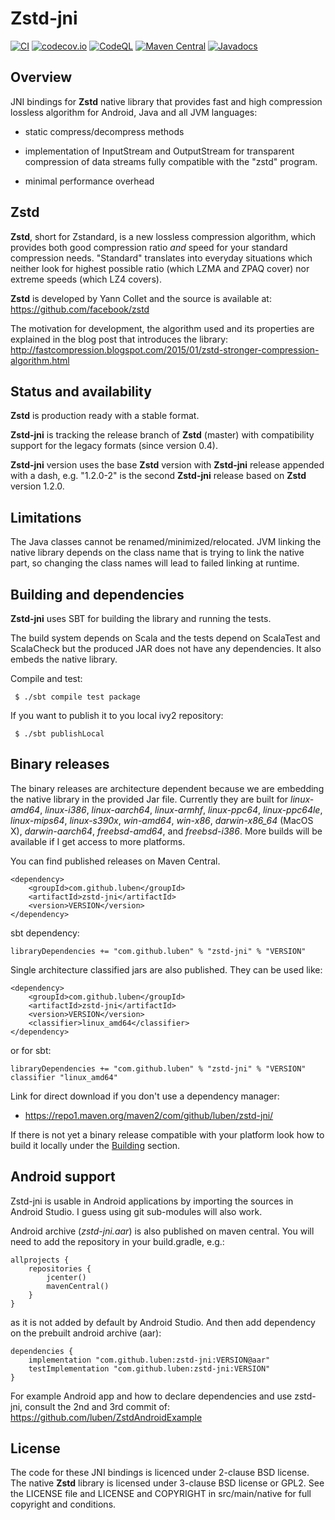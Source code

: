 Zstd-jni
========

[![CI](https://github.com/luben/zstd-jni/workflows/CI/badge.svg)](https://github.com/luben/zstd-jni/actions)
[![codecov.io](http://codecov.io/github/luben/zstd-jni/coverage.svg?branch=master)](http://codecov.io/github/luben/zstd-jni?branch=master)
[![CodeQL](https://github.com/luben/zstd-jni/actions/workflows/codeql-analysis.yml/badge.svg?branch=master)](https://github.com/luben/zstd-jni/actions/workflows/codeql-analysis.yml)
[![Maven Central](https://img.shields.io/maven-central/v/com.github.luben/zstd-jni.svg?label=Maven%20Central)](https://search.maven.org/artifact/com.github.luben/zstd-jni/)
[![Javadocs](https://www.javadoc.io/badge/com.github.luben/zstd-jni.svg)](https://www.javadoc.io/doc/com.github.luben/zstd-jni)

Overview
--------

JNI bindings for **Zstd** native library that provides fast and high
compression lossless algorithm for Android, Java and all JVM languages:

* static compress/decompress methods

* implementation of InputStream and OutputStream for transparent compression
of data streams fully compatible with the "zstd" program.

* minimal performance overhead

Zstd
----

**Zstd**, short for Zstandard, is a new lossless compression algorithm, which
provides both good compression ratio _and_ speed for your standard compression
needs. "Standard" translates into everyday situations which neither look for
highest possible ratio (which LZMA and ZPAQ cover) nor extreme speeds (which
LZ4 covers).

**Zstd** is developed by Yann Collet and the source is available at:
https://github.com/facebook/zstd

The motivation for development, the algorithm used and its properties are
explained in the blog post that introduces the library:
http://fastcompression.blogspot.com/2015/01/zstd-stronger-compression-algorithm.html

Status and availability
-----------------------

**Zstd** is production ready with a stable format.

**Zstd-jni** is tracking the release branch of **Zstd** (master) with
compatibility support for the legacy formats (since version 0.4).

**Zstd-jni** version uses the base **Zstd** version with **Zstd-jni** release
appended with a dash, e.g. "1.2.0-2" is the second **Zstd-jni** release based
on **Zstd** version 1.2.0.

Limitations
-----------
The Java classes cannot be renamed/minimized/relocated. JVM linking the native
library depends on the class name that is trying to link the native part, so
changing the class names will lead to failed linking at runtime.

Building and dependencies
-------------------------

**Zstd-jni** uses SBT for building the library and running the tests.

The build system depends on Scala and the tests depend on ScalaTest and
ScalaCheck but the produced JAR does not have any dependencies. It also
embeds the native library.

Compile and test:
```
 $ ./sbt compile test package
```

If you want to publish it to you local ivy2 repository:
```
 $ ./sbt publishLocal
```

Binary releases
---------------

The binary releases are architecture dependent because we are embedding the
native library in the provided Jar file. Currently they are built for
*linux-amd64*, *linux-i386*, *linux-aarch64*, *linux-armhf*, *linux-ppc64*,
*linux-ppc64le*, *linux-mips64*, *linux-s390x*, *win-amd64*, *win-x86*,
*darwin-x86_64* (MacOS X), *darwin-aarch64*, *freebsd-amd64*, and *freebsd-i386*.
More builds will be available if I get access to more platforms.

You can find published releases on Maven Central.

    <dependency>
        <groupId>com.github.luben</groupId>
        <artifactId>zstd-jni</artifactId>
        <version>VERSION</version>
    </dependency>

sbt dependency:

    libraryDependencies += "com.github.luben" % "zstd-jni" % "VERSION"

Single architecture classified jars are also published. They can be used like:

    <dependency>
        <groupId>com.github.luben</groupId>
        <artifactId>zstd-jni</artifactId>
        <version>VERSION</version>
        <classifier>linux_amd64</classifier>
    </dependency>

or for sbt:

    libraryDependencies += "com.github.luben" % "zstd-jni" % "VERSION" classifier "linux_amd64"

Link for direct download if you don't use a dependency manager:

 - https://repo1.maven.org/maven2/com/github/luben/zstd-jni/

If there is not yet a binary release compatible with your platform look how
to build it locally under the [Building](#building-and-dependencies) section.

Android support
---------------

Zstd-jni is usable in Android applications by importing the sources in Android
Studio. I guess using git sub-modules will also work.

Android archive (*zstd-jni.aar*) is also published on maven central. You will need
to add the repository in your build.gradle, e.g.:

    allprojects {
        repositories {
            jcenter()
            mavenCentral()
        }
    }

as it is not added by default by Android Studio. And then add dependency on the
prebuilt android archive (aar):

    dependencies {
        implementation "com.github.luben:zstd-jni:VERSION@aar"
        testImplementation "com.github.luben:zstd-jni:VERSION"
    }

For example Android app and how to declare dependencies and use zstd-jni, consult
the 2nd and 3rd commit of: https://github.com/luben/ZstdAndroidExample

License
-------

The code for these JNI bindings is licenced under 2-clause BSD license.
The native **Zstd** library is licensed under 3-clause BSD license or
GPL2. See the LICENSE file and LICENSE and COPYRIGHT in src/main/native
for full copyright and conditions.
